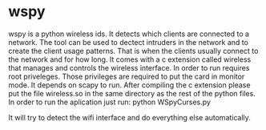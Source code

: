 wspy
====

wspy is a python wireless ids. It detects which clients are connected to a network. The tool can be used to dectect intruders in the network and to create the client usage patterns. That is when the clients usually connect to the network and for how long.
It comes with a c extension called wireless that manages and controls the wireless interface. In order to run requires root priveleges. Those privileges are required to put the card in monitor mode. It depends on scapy to run. After compiling the c extension please put the file wireless.so in the same directory as the rest of the python files. In order to run the aplication just run:
      python WSpyCurses.py
      
It will try to detect the wifi interface and do everything else automatically.
